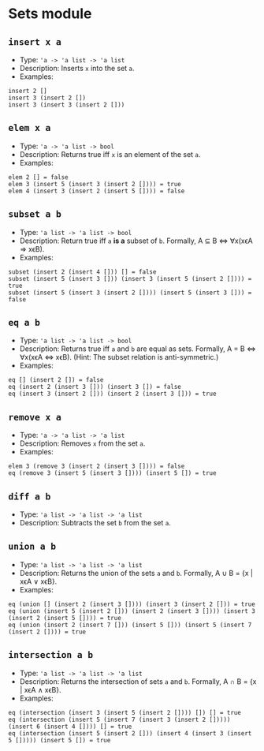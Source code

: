 # Sets module

## `insert x a`

- Type: `'a -> 'a list -> 'a list`
- Description: Inserts `x` into the set `a`.
- Examples:
```
insert 2 []
insert 3 (insert 2 [])
insert 3 (insert 3 (insert 2 []))
```

## `elem x a`

- Type: `'a -> 'a list -> bool`
- Description: Returns true iff `x` is an element of the set `a`.
- Examples:
```
elem 2 [] = false
elem 3 (insert 5 (insert 3 (insert 2 []))) = true
elem 4 (insert 3 (insert 2 (insert 5 []))) = false
```

## `subset a b`

- Type: `'a list -> 'a list -> bool`
- Description: Return true iff `a` **is a** subset of `b`. Formally, A ⊆ B ⇔ ∀x(xϵA ⇒ xϵB).
- Examples:
```
subset (insert 2 (insert 4 [])) [] = false
subset (insert 5 (insert 3 [])) (insert 3 (insert 5 (insert 2 []))) = true
subset (insert 5 (insert 3 (insert 2 []))) (insert 5 (insert 3 [])) = false
```

## `eq a b`

- Type: `'a list -> 'a list -> bool`
- Description: Returns true iff `a` and `b` are equal as sets. Formally, A = B ⇔ ∀x(xϵA ⇔ xϵB). (Hint: The subset relation is anti-symmetric.)
- Examples:
```
eq [] (insert 2 []) = false
eq (insert 2 (insert 3 [])) (insert 3 []) = false
eq (insert 3 (insert 2 [])) (insert 2 (insert 3 [])) = true
```

## `remove x a`

- Type: `'a -> 'a list -> 'a list`
- Description: Removes `x` from the set `a`.
- Examples:
```
elem 3 (remove 3 (insert 2 (insert 3 []))) = false
eq (remove 3 (insert 5 (insert 3 []))) (insert 5 []) = true
```

## `diff a b`

- Type: `'a list -> 'a list -> 'a list`
- Description: Subtracts the set `b` from the set `a`.

## `union a b`

- Type: `'a list -> 'a list -> 'a list`
- Description: Returns the union of the sets `a` and `b`. Formally, A ∪ B = {x | xϵA ∨ xϵB}.
- Examples:
```
eq (union [] (insert 2 (insert 3 []))) (insert 3 (insert 2 [])) = true
eq (union (insert 5 (insert 2 [])) (insert 2 (insert 3 []))) (insert 3 (insert 2 (insert 5 []))) = true
eq (union (insert 2 (insert 7 [])) (insert 5 [])) (insert 5 (insert 7 (insert 2 []))) = true
```

## `intersection a b`

- Type: `'a list -> 'a list -> 'a list`
- Description: Returns the intersection of sets `a` and `b`. Formally, A ∩ B = {x | xϵA ∧ xϵB}.
- Examples:
```
eq (intersection (insert 3 (insert 5 (insert 2 []))) []) [] = true
eq (intersection (insert 5 (insert 7 (insert 3 (insert 2 [])))) (insert 6 (insert 4 []))) [] = true
eq (intersection (insert 5 (insert 2 [])) (insert 4 (insert 3 (insert 5 [])))) (insert 5 []) = true
```
